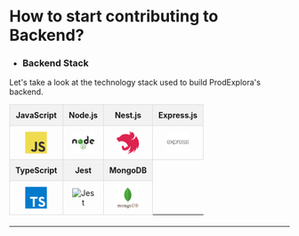 # How to start contributing to Backend?

- ### Backend Stack

Let's take a look at the technology stack used to build ProdExplora's backend.

<table style="width: 100%; border-collapse: collapse; margin-bottom: 20px;" align="center">
  <tr>
    <th style="text-align: center; padding: 10px; border: 1px solid #ddd; background-color: #f2f2f2;">
      <a href="https://developer.mozilla.org/en-US/docs/Web/JavaScript" style="text-decoration: none; color: inherit;">JavaScript</a>
    </th>
    <th style="text-align: center; padding: 10px; border: 1px solid #ddd; background-color: #f2f2f2;">
      <a href="https://nodejs.org" style="text-decoration: none; color: inherit;">Node.js</a>
    </th>
    <th style="text-align: center; padding: 10px; border: 1px solid #ddd; background-color: #f2f2f2;">
      <a href="https://nestjs.com/" style="text-decoration: none; color: inherit;">Nest.js</a>
    </th>
    <th style="text-align: center; padding: 10px; border: 1px solid #ddd; background-color: #f2f2f2;">
      <a href="https://expressjs.com" style="text-decoration: none; color: inherit;">Express.js</a>
    </th>
  </tr>
  <tr>
    <td style="text-align: center; padding: 10px; border: 1px solid #ddd;">
      <a href="https://developer.mozilla.org/en-US/docs/Web/JavaScript" style="text-decoration: none; color: inherit;">
        <img src="https://raw.githubusercontent.com/devicons/devicon/master/icons/javascript/javascript-original.svg" alt="JavaScript" style="display: block; margin: 0 auto; max-width: 40px; max-height: 40px;">
      </a>
    </td>
    <td style="text-align: center; padding: 10px; border: 1px solid #ddd;">
      <a href="https://nodejs.org" style="text-decoration: none; color: inherit;">
        <img src="https://raw.githubusercontent.com/devicons/devicon/master/icons/nodejs/nodejs-original-wordmark.svg" alt="Node.js" style="display: block; margin: 0 auto; max-width: 40px; max-height: 40px;">
      </a>
    </td>
    <td style="text-align: center; padding: 10px; border: 1px solid #ddd;">
      <a href="https://nestjs.com/" style="text-decoration: none; color: inherit;">
        <img src="https://raw.githubusercontent.com/devicons/devicon/master/icons/nestjs/nestjs-plain.svg" alt="Nest.js" style="display: block; margin: 0 auto; max-width: 40px; max-height: 40px;">
      </a>
    </td>
    <td style="text-align: center; padding: 10px; border: 1px solid #ddd;">
      <a href="https://expressjs.com" style="text-decoration: none; color: inherit;">
        <img src="https://raw.githubusercontent.com/devicons/devicon/master/icons/express/express-original-wordmark.svg" alt="Express.js" style="display: block; margin: 0 auto; max-width: 40px; max-height: 40px;">
      </a>
    </td>
  </tr>
  <tr>
    <th style="text-align: center; padding: 10px; border: 1px solid #ddd; background-color: #f2f2f2;">
      <a href="https://www.typescriptlang.org/" style="text-decoration: none; color: inherit;">TypeScript</a>
    </th>
    <th style="text-align: center; padding: 10px; border: 1px solid #ddd; background-color: #f2f2f2;">
      <a href="https://jestjs.io" style="text-decoration: none; color: inherit;">Jest</a>
    </th>
    <th style="text-align: center; padding: 10px; border: 1px solid #ddd; background-color: #f2f2f2;">
      <a href="https://www.mongodb.com/" style="text-decoration: none; color: inherit;">MongoDB</a>
    </th>
  </tr>
  <tr>
    <td style="text-align: center; padding: 10px; border: 1px solid #ddd;">
      <a href="https://www.typescriptlang.org/" style="text-decoration: none; color: inherit;">
        <img src="https://raw.githubusercontent.com/devicons/devicon/master/icons/typescript/typescript-original.svg" alt="TypeScript" style="display: block; margin: 0 auto; max-width: 40px; max-height: 40px;">
      </a>
    </td>
    <td style="text-align: center; padding: 10px; border: 1px solid #ddd;">
      <a href="https://jestjs.io" style="text-decoration: none; color: inherit;">
        <img src="https://www.vectorlogo.zone/logos/jestjsio/jestjsio-icon.svg" alt="Jest" style="display: block; margin: 0 auto; max-width: 40px; max-height: 40px;">
      </a>
    </td>
    <td style="text-align: center; padding: 10px; border: 1px solid #ddd;">
      <a href="https://www.mongodb.com/" style="text-decoration: none; color: inherit;">
        <img src="https://raw.githubusercontent.com/devicons/devicon/master/icons/mongodb/mongodb-original-wordmark.svg" alt="MongoDB" style="display: block; margin: 0 auto; max-width: 40px; max-height: 40px;">
      </a>
    </td>
  </tr>
</table>

---
